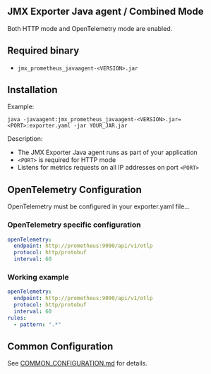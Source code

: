 JMX Exporter Java agent / Combined Mode
---

Both HTTP mode and OpenTelemetry mode are enabled.

## Required binary

- `jmx_prometheus_javaagent-<VERSION>.jar`

## Installation

Example:

```shell
java -javaagent:jmx_prometheus_javaagent-<VERSION>.jar=<PORT>:exporter.yaml -jar YOUR_JAR.jar
```

Description:

- The JMX Exporter Java agent runs as part of your application
- `<PORT>` is required for HTTP mode
- Listens for metrics requests on all IP addresses on port `<PORT>` 

## OpenTelemetry Configuration

OpenTelemetry must be configured in your exporter.yaml file...

### OpenTelemetry specific configuration

```yaml
openTelemetry:
  endpoint: http://prometheus:9090/api/v1/otlp
  protocol: http/protobuf
  interval: 60
```

### Working example

```yaml
openTelemetry:
  endpoint: http://prometheus:9090/api/v1/otlp
  protocol: http/protobuf
  interval: 60
rules:
  - pattern: ".*"
```

## Common Configuration

See [COMMON_CONFIGURATION.md](../COMMON_CONFIGURATION.md) for details.


